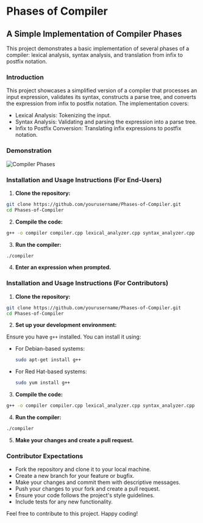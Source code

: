 # Phases of Compiler

## A Simple Implementation of Compiler Phases

This project demonstrates a basic implementation of several phases of a compiler: lexical analysis, syntax analysis, and translation from infix to postfix notation.

### Introduction

This project showcases a simplified version of a compiler that processes an input expression, validates its syntax, constructs a parse tree, and converts the expression from infix to postfix notation. The implementation covers:

- Lexical Analysis: Tokenizing the input.
- Syntax Analysis: Validating and parsing the expression into a parse tree.
- Infix to Postfix Conversion: Translating infix expressions to postfix notation.

### Demonstration

![Compiler Phases](https://github.com/atandritC/Project-Demos/blob/main/Compiler.gif)

### Installation and Usage Instructions (For End-Users)

1. **Clone the repository:**

```bash
git clone https://github.com/yourusername/Phases-of-Compiler.git
cd Phases-of-Compiler
```

2. **Compile the code:**

```bash
g++ -o compiler compiler.cpp lexical_analyzer.cpp syntax_analyzer.cpp
```

3. **Run the compiler:**

```bash
./compiler
```

4. **Enter an expression when prompted.**

### Installation and Usage Instructions (For Contributors)

1. **Clone the repository:**

```bash
git clone https://github.com/yourusername/Phases-of-Compiler.git
cd Phases-of-Compiler
```

2. **Set up your development environment:**

Ensure you have `g++` installed. You can install it using:

- For Debian-based systems:

  ```bash
  sudo apt-get install g++
  ```

- For Red Hat-based systems:

  ```bash
  sudo yum install g++
  ```

3. **Compile the code:**

```bash
g++ -o compiler compiler.cpp lexical_analyzer.cpp syntax_analyzer.cpp
```

4. **Run the compiler:**

```bash
./compiler
```

5. **Make your changes and create a pull request.**

### Contributor Expectations

- Fork the repository and clone it to your local machine.
- Create a new branch for your feature or bugfix.
- Make your changes and commit them with descriptive messages.
- Push your changes to your fork and create a pull request.
- Ensure your code follows the project's style guidelines.
- Include tests for any new functionality.

Feel free to contribute to this project. Happy coding!
